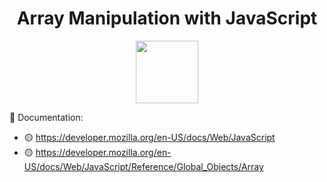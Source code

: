 <div align="center">
  <h1>Array Manipulation with JavaScript</h1>
  <p>
    <img height="100" src="https://upload.wikimedia.org/wikipedia/commons/thumb/6/6a/JavaScript-logo.png/600px-JavaScript-logo.png" />
  </p>
</div>


:open_book: Documentation:
- :yellow_circle: https://developer.mozilla.org/en-US/docs/Web/JavaScript
- :yellow_circle: https://developer.mozilla.org/en-US/docs/Web/JavaScript/Reference/Global_Objects/Array
